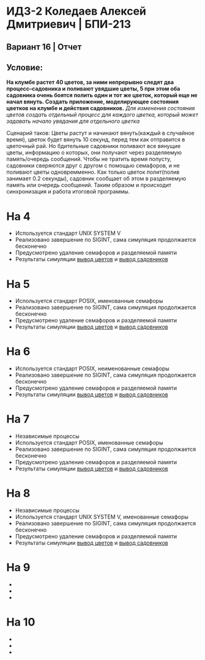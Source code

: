 # ИДЗ-2 Коледаев Алексей Дмитриевич | БПИ-213

## Вариант 16 | Отчет

## Условие:

**На клумбе растет 40 цветов, за ними непрерывно следят два процесс–садовника и поливают увядшие цветы,
5
при этом оба садовника очень боятся полить один и тот же цветок, который еще не начал вянуть. Создать приложение, моделирующее состояния цветков на клумбе и действия садовников.** _Для изменения состояния цветов создать отдельный
процесс для каждого цветка, который может задавать начало
увядания для отдельного цветка_

Сценарий таков: Цветы растут и начинают вянуть(каждый в случайное время), цветок будет вянуть 10 секунд, перед тем как отправится в цветочный рай. Но бдительные садовники поливают все вянущие цветы, информацию о которых, они получают через разделяемую память/очередь сообщений. Чтобы не тратить время попусту, садовники сверяются друг с другом с помощью семафоров, и не поливают цветы одновремменно. Как только цветок полит(полив занимает 0.2 секунды), садовник сообщает об этом в разделяемую память или очередь сообщений. Таким образом и происходит синхронизация и работа итоговой программы.

# На 4

- Используется стандарт UNIX SYSTEM V
- Реализовано завершение по SIGINT, сама симуляция продолжается бесконечно
- Предусмотрено удаление семафоров и разделяемой памяти
- Результаты симуляции [вывод цветов](./4/flowers.txt) и [вывод садовников](./4/gardeners.txt)

# На 5

- Используется стандарт POSIX, именованные семафоры
- Реализовано завершение по SIGINT, сама симуляция продолжается бесконечно
- Предусмотрено удаление семафоров и разделяемой памяти
- Результаты симуляции [вывод цветов](./5/flowers.txt) и [вывод садовников](./5/gardeners.txt)

# На 6

- Используется стандарт POSIX, неименованные семафоры
- Реализовано завершение по SIGINT, сама симуляция продолжается бесконечно
- Предусмотрено удаление семафоров и разделяемой памяти
- Результаты симуляции [вывод цветов](./6/flowers.txt) и [вывод садовников](./6/gardeners.txt)

# На 7

- Независимые процессы
- Используется стандарт POSIX, именованные семафоры
- Реализовано завершение по SIGINT, сама симуляция продолжается бесконечно
- Предусмотрено удаление семафоров и разделяемой памяти
- Результаты симуляции [вывод цветов](./7/flowers.txt) и [вывод садовников](./7/gardeners.txt)

# На 8

- Независимые процессы
- Используется стандарт UNIX SYSTEM V, именованные семафоры
- Реализовано завершение по SIGINT, сама симуляция продолжается бесконечно
- Предусмотрено удаление семафоров и разделяемой памяти
- Результаты симуляции [вывод цветов](./7/flowers.txt) и [вывод садовников](./7/gardeners.txt)

# На 9

-
-
-

# На 10

-
-
-
